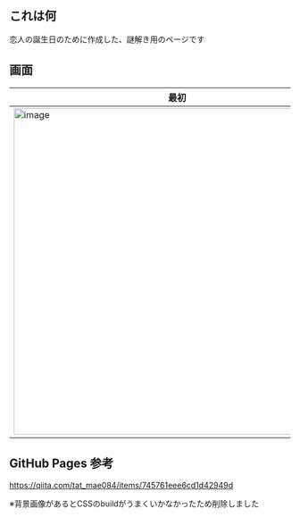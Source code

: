 ## これは何

恋人の誕生日のために作成した、謎解き用のページです

## 画面

|最初|入力後|
|--|--|
|<img width="585" alt="image" src="https://github.com/YukoKano/happy-birthday/assets/38373129/df47da94-6eec-4a6b-b0c3-0d3513be37c9">|<img width="587" alt="image" src="https://github.com/YukoKano/happy-birthday/assets/38373129/2110420f-ce5d-4db1-b616-1b643c166bb7">|

## GitHub Pages 参考

https://qiita.com/tat_mae084/items/745761eee6cd1d42949d

※背景画像があるとCSSのbuildがうまくいかなかったため削除しました
